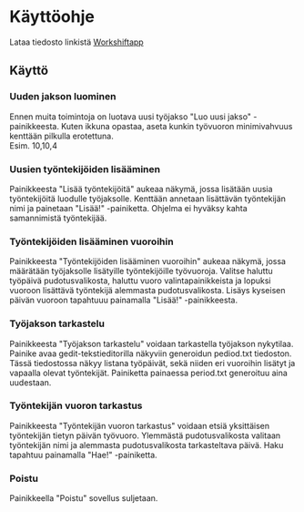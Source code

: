 # Käyttöohje
 
 Lataa tiedosto linkistä [Workshiftapp](https://github.com/Jikke/ot-harjoitustyo/releases/tag/viikko6)
 
##  Käyttö

### Uuden jakson luominen

Ennen muita toimintoja on luotava uusi työjakso "Luo uusi jakso" -painikkeesta. Kuten ikkuna opastaa, aseta kunkin työvuoron minimivahvuus kenttään pilkulla erotettuna.\
Esim. 10,10,4

### Uusien työntekijöiden lisääminen

Painikkeesta "Lisää työntekijöitä" aukeaa näkymä, jossa lisätään uusia työntekijöitä luodulle työjaksolle. Kenttään annetaan lisättävän työntekijän nimi
ja painetaan "Lisää!" -painiketta. Ohjelma ei hyväksy kahta samannimistä työntekijää.

### Työntekijöiden lisääminen vuoroihin

Painikkeesta "Työntekijöiden lisääminen vuoroihin" aukeaa näkymä, jossa määrätään työjaksolle lisätyille työntekijöille työvuoroja. Valitse haluttu työpäivä pudotusvalikosta,
haluttu vuoro valintapainikkeista ja lopuksi vuoroon lisättävä työntekijä alemmasta pudotusvalikosta. Lisäys kyseisen päivän vuoroon tapahtuuu painamalla "Lisää!" -painikkeesta.

### Työjakson tarkastelu

Painikkeesta "Työjakson tarkastelu" voidaan tarkastella työjakson nykytilaa. Painike avaa gedit-tekstieditorilla näkyviin generoidun pediod.txt tiedoston. 
Tässä tiedostossa näkyy listana työpäivät, sekä niiden eri vuoroihin lisätyt ja vapaalla olevat työntekijät. Painiketta painaessa period.txt generoituu aina uudestaan.

### Työntekijän vuoron tarkastus

Painikkeesta "Työntekijän vuoron tarkastus" voidaan etsiä yksittäisen työntekijän tietyn päivän työvuoro. Ylemmästä pudotusvalikosta valitaan työntekijän nimi 
ja alemmasta pudotusvalikosta tarkasteltava päivä. Haku tapahtuu painamalla "Hae!" -painiketta.

### Poistu

Painikkeella "Poistu" sovellus suljetaan.
